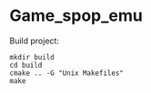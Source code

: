 # Game_spop_emu

Build project:

```console
mkdir build
cd build
cmake .. -G "Unix Makefiles"
make
```
